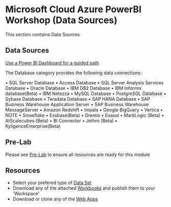 # Microsoft Cloud Azure PowerBI Workshop (Data Sources)
This section contains Data Sources 

## Data Sources

[Use a Power BI Dashboard for a guided path](https://msit.powerbi.com/groups/me/apps/b8b1db8c-97e7-4bb6-a350-94f4b08ff7f3)


The Database category provides the following data connections:

•	SQL Server Database
•	Access Database
•	SQL Server Analysis Services Database
•	Oracle Database
•	IBM DB2 Database
•	IBM Informix database(Beta)
•	IBM Netezza
•	MySQL Database
•	PostgreSQL Database
•	Sybase Database
•	Teradata Database
•	SAP HANA Database
•	SAP Business Warehouse Application Server
•	SAP Business Warehouse MessageServer
•	Amazon Redshift
•	Impala
•	Google BigQuery
•	Vertica
•	NOTE
•	Snowflake
•	Essbase(Beta)
•	Dremio
•	Exasol
•	MarkLogic (Beta)
•	AtScalecubes (Beta)
•	BI Connector
•	Jethro (Beta)
•	KyligenceEnterprise(Beta)


## Pre-Lab
Please see [Pre-Lab](../1.%20Pre-Lab%20Work) to ensure all resources are ready for this module

## Resources
- Select your prefered type of [Data Set](../1.%20Data%20Sets)
- Download any of the attached [Workbooks](https://github.com/hnc198/AzurePowerBI/tree/master/2.%20Workbooks) and publish them to your 'Workspace' 
- Download or clone any of the [Web Apps](https://github.com/hnc198/AzurePowerBI/tree/master/3.%20Web%20Apps) 
